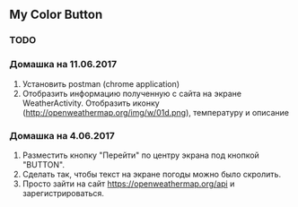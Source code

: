 ## My Color Button


### TODO

### Домашка на 11.06.2017
1. Установить postman (chrome application)
2. Отобразить информацию полученную с сайта на экране WeatherActivity. Отобразить иконку (http://openweathermap.org/img/w/01d.png), температуру и описание

### Домашка на 4.06.2017
1. Разместить кнопку "Перейти" по центру экрана под кнопкой "BUTTON".
2. Сделать так, чтобы текст на экране погоды можно было скролить.
3. Просто зайти на сайт https://openweathermap.org/api и зарегистрироваться.
